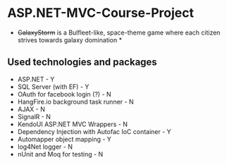 # ASP.NET-MVC-Course-Project
* ~~GalaxyStorm~~ is a Bulfleet-like, space-theme game where each citizen strives towards galaxy domination *

## Used technologies and packages
 - ASP.NET - Y
 - SQL Server (with EF) - Y
 - OAuth for facebook login (?) - N
 - HangFire.io background task runner - N
 - AJAX - N
 - SignalR - N
 - KendoUI ASP.NET MVC Wrappers - N 
 - Dependency Injection with Autofac IoC container - Y
 - Automapper object mapping - Y
 - log4Net logger - N
 - nUnit and Moq for testing - N
